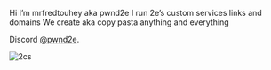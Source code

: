 Hi I’m mrfredtouhey aka pwnd2e 
I run 2e’s custom services links and domains 
We create aka copy pasta  anything and everything

Discord [@pwnd2e](https://discord.gg/5dZdRt44WT).

![2cs](https://user-images.githubusercontent.com/30393829/135623204-b436ed81-0119-4610-867c-3122dc8f3851.jpg)
